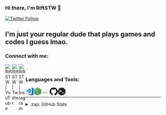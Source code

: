 ### Hi there, I'm RiftSTW 👋

[![Twitter Follow](https://img.shields.io/twitter/follow/RiftSTW1?color=1DA1F2&logo=twitter&style=for-the-badge)](https://twitter.com/intent/follow?original_referer=https%3A%2F%2Fgithub.com%2FRiftSTW&screen_name=RiftSTW1)

## I'm just your regular dude that plays games and codes I guess lmao.

### Connect with me:

[<img align="left" alt="RiftSTW | YouTube" width="22px" src="https://cdn.jsdelivr.net/npm/simple-icons@v3/icons/youtube.svg" />][youtube]
[<img align="left" alt="RiftSTW | Twitter" width="22px" src="https://cdn.jsdelivr.net/npm/simple-icons@v3/icons/twitter.svg" />][twitter]
[<img align="left" alt="RiftSTW | Instagram" width="22px" src="https://cdn.jsdelivr.net/npm/simple-icons@v3/icons/instagram.svg" />][instagram]

<br />

### Languages and Tools:

<img align="left" alt="Visual Studio Code" width="26px" src="https://raw.githubusercontent.com/github/explore/80688e429a7d4ef2fca1e82350fe8e3517d3494d/topics/visual-studio-code/visual-studio-code.png" />
<img align="left" alt="Node.js" width="26px" src="https://raw.githubusercontent.com/github/explore/80688e429a7d4ef2fca1e82350fe8e3517d3494d/topics/nodejs/nodejs.png" />
<img align="left" alt="MySQL" width="26px" src="https://raw.githubusercontent.com/github/explore/80688e429a7d4ef2fca1e82350fe8e3517d3494d/topics/mysql/mysql.png" />
<img align="left" alt="GitHub" width="26px" src="https://raw.githubusercontent.com/github/explore/78df643247d429f6cc873026c0622819ad797942/topics/github/github.png" />
<img align="left" alt="Terminal" width="26px" src="https://raw.githubusercontent.com/github/explore/80688e429a7d4ef2fca1e82350fe8e3517d3494d/topics/terminal/terminal.png" />
<br />

---

<details>
  <summary>:zap: GitHub Stats</summary>

  <img align="left" alt="RiftSTW's GitHub Stats" src="https://github-readme-stats.vercel.app/api?username=RiftSTW&show_icons=true&include_all_commits=true&show_icons=true&title_color=fff&icon_color=79ff97&text_color=9f9f9f&bg_color=232323" />

</details>

[twitter]: https://twitter.com/RiftSTW1
[youtube]: https://www.youtube.com/channel/UCw-HS8Vn_N5ycWzWGArkPBQ
[instagram]: https://instagram.com/oilymicrowave
